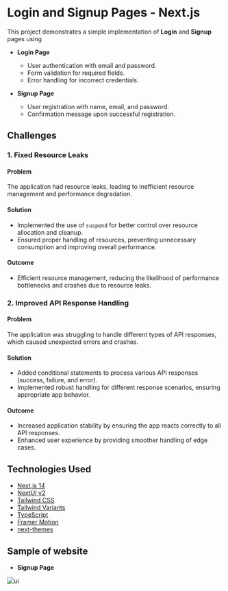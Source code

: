 # Login and Signup Pages - Next.js  

This project demonstrates a simple implementation of **Login** and **Signup** pages using 

- **Login Page**  
  - User authentication with email and password.  
  - Form validation for required fields.  
  - Error handling for incorrect credentials.  

- **Signup Page**  
  - User registration with name, email, and password.  
  - Confirmation message upon successful registration.
 
## Challenges

### 1. Fixed Resource Leaks
#### Problem
The application had resource leaks, leading to inefficient resource management and performance degradation.

#### Solution
- Implemented the use of `suspend` for better control over resource allocation and cleanup.
- Ensured proper handling of resources, preventing unnecessary consumption and improving overall performance.

#### Outcome
- Efficient resource management, reducing the likelihood of performance bottlenecks and crashes due to resource leaks.



### 2. Improved API Response Handling
#### Problem
The application was struggling to handle different types of API responses, which caused unexpected errors and crashes.

#### Solution
- Added conditional statements to process various API responses (success, failure, and error).
- Implemented robust handling for different response scenarios, ensuring appropriate app behavior.

#### Outcome
- Increased application stability by ensuring the app reacts correctly to all API responses.
- Enhanced user experience by providing smoother handling of edge cases.



## Technologies Used

- [Next.js 14](https://nextjs.org/docs/getting-started)
- [NextUI v2](https://nextui.org/)
- [Tailwind CSS](https://tailwindcss.com/)
- [Tailwind Variants](https://tailwind-variants.org)
- [TypeScript](https://www.typescriptlang.org/)
- [Framer Motion](https://www.framer.com/motion/)
- [next-themes](https://github.com/pacocoursey/next-themes)

## Sample of website
- **Signup Page**
  
![ui](https://github.com/user-attachments/assets/7f218e8d-c8fa-47d4-bc91-9323359d9a3f)




